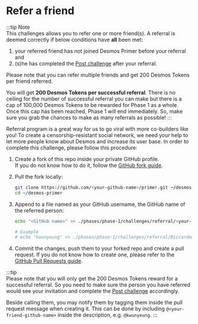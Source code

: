 # Refer a friend
:::tip Note  
This challenges allows you to refer one or more friend(s). A referral is deemed correctly if below conditions have **all** been met: 
   
1. your referred friend has not joined Desmos Primer before your referral and 
2. (s)he has completed the [Post challenge](phase-1/create-post.md) after your referral.  

Please note that you can refer multiple friends and get 200 Desmos Tokens per friend referred.

You will get **200 Desmos Tokens per successful referral**. There is no ceiling for the number of successful referral you can make but there is a cap of 100,000 Desmos Tokens to be rewarded for Phase 1 as a whole. Once this cap has been reached, Phase 1 will end immediately. So, make sure you grab the chances to make as many referrals as possible!
:::

Referral program is a great way for us to go viral with more co-builders like you! To create a censorship-resistant social network, we need your help to let more people know about Desmos and increase its user base. In order to complete this challenge, please follow this procedure:

1. Create a fork of this repo inside your private GitHub profile.  
   If you do not know how to do it, follow the [GitHub fork guide](https://help.github.com/en/github/getting-started-with-github/fork-a-repo).

2. Pull the fork locally:  
   ```bash
   git clone https://github.com/<your-github-name>/primer.git ~/desmos-primer
   cd ~/desmos-primer
   ```

3. Append to a file named as your GitHub username, the GitHub name of the referred person:    
   ```bash
   echo "<GitHub name>" >> ./phases/phase-1/challenges/referral/<your-github-name>
   
   # Example
   # echo "kwunyeung" >> ./phases/phase-1/challenges/referral/RiccardoM
   ```

4. Commit the changes, push them to your forked repo and create a pull request. If you do not know how to create one, please refer to the [GitHub Pull Requests guide](https://help.github.com/en/github/collaborating-with-issues-and-pull-requests/creating-a-pull-request).


:::tip  
Please note that you will only get the 200 Desmos Tokens reward for a successful referral. So you need to make sure the person you have referred would see your invitation and complete the [Post challenge](phase-1/create-post.md) accordingly.

Beside calling them, you may notify them by tagging them inside the pull request message when creating it. This can be done by including `@<your-friend-github-name>` inside the description, e.g. `@kwunyeung`.
:::
